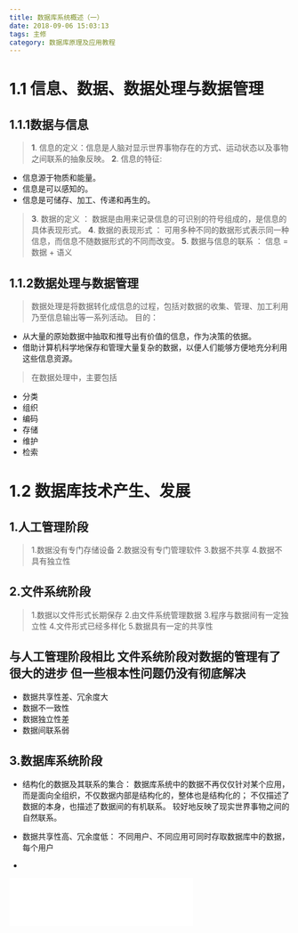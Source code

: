 ```yaml
---
title: 数据库系统概述（一）
date: 2018-09-06 15:03:13
tags: 主修
category: 数据库原理及应用教程
---
```


# 1.1 信息、数据、数据处理与数据管理
## 1.1.1数据与信息
>   **1**. 信息的定义：信息是人脑对显示世界事物存在的方式、运动状态以及事物之间联系的抽象反映。
>   **2**. 信息的特征:
-   信息源于物质和能量。
-   信息是可以感知的。
-   信息是可储存、加工、传递和再生的。
>   **3**. 数据的定义 ： 数据是由用来记录信息的可识别的符号组成的，是信息的具体表现形式。
>   **4**. 数据的表现形式 ： 可用多种不同的数据形式表示同一种信息，而信息不随数据形式的不同而改变。 
>   **5**. 数据与信息的联系 ： 信息  =  数据  +  语义
## 1.1.2数据处理与数据管理
>   数据处理是将数据转化成信息的过程，包括对数据的收集、管理、加工利用乃至信息输出等一系列活动。
目的：
-   从大量的原始数据中抽取和推导出有价值的信息，作为决策的依据。
-   借助计算机科学地保存和管理大量复杂的数据，以便人们能够方便地充分利用这些信息资源。
> 在数据处理中，主要包括
-   分类
-   组织
-   编码
-   存储
-   维护
-   检索
# 1.2 数据库技术产生、发展
## 1.人工管理阶段
>   1.数据没有专门存储设备
>   2.数据没有专门管理软件
>   3.数据不共享
>   4.数据不具有独立性
## 2.文件系统阶段
>   1.数据以文件形式长期保存
>   2.由文件系统管理数据
>   3.程序与数据间有一定独立性
>   4.文件形式已经多样化
>   5.数据具有一定的共享性
## 与人工管理阶段相比 文件系统阶段对数据的管理有了很大的进步 但一些根本性问题仍没有彻底解决 
- 数据共享性差、冗余度大
- 数据不一致性
- 数据独立性差
- 数据间联系弱

## 3.数据库系统阶段
-   结构化的数据及其联系的集合：
    数据库系统中的数据不再仅仅针对某个应用，而是面向全组织，不仅数据内部是结构化的，整体也是结构化的；
    不仅描述了数据的本身，也描述了数据间的有机联系。
    较好地反映了现实世界事物之间的自然联系。
-   数据共享性高、冗余度低：
    不同用户、不同应用可同时存取数据库中的数据，每个用户









-   
>
>
>
>



<iframe frameborder="no" border="0" marginwidth="0" marginheight="0" width=330 height=86 src="//music.163.com/outchain/player?type=2&id=28160237&auto=1&height=66"></iframe>
    


